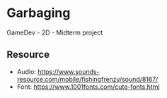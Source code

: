 # Garbaging
 GameDev - 2D - Midterm project
## Resource
 - Audio: https://www.sounds-resource.com/mobile/fishingfrenzy/sound/8167/
 - Font: https://www.1001fonts.com/cute-fonts.html
